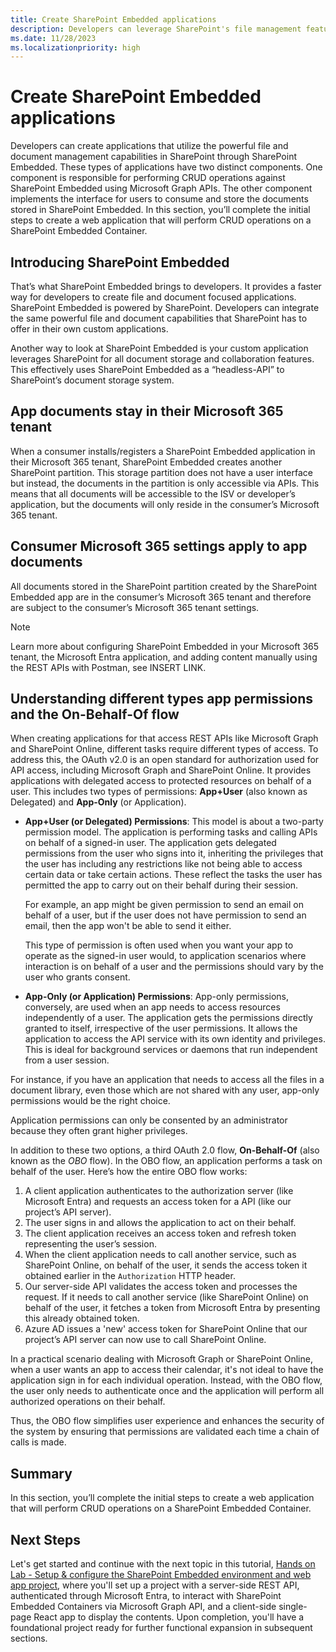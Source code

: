 ```yaml
---
title: Create SharePoint Embedded applications
description: Developers can leverage SharePoint's file management features in their applications with SharePoint Embedded, which involves building one component for CRUD operations via Microsoft Graph APIs and another for the user interface. This section walks through the initial creation of a web application capable of conducting CRUD operations on a SharePoint Embedded Container.
ms.date: 11/28/2023
ms.localizationpriority: high
---
```

# Create SharePoint Embedded applications

Developers can create applications that utilize the powerful file and document management capabilities in SharePoint through SharePoint Embedded. These types of applications have two distinct components. One component is responsible for performing CRUD operations against SharePoint Embedded using Microsoft Graph APIs. The other component implements the interface for users to consume and store the documents stored in SharePoint Embedded. In this section, you’ll complete the initial steps to create a web application that will perform CRUD operations on a SharePoint Embedded Container.

## Introducing SharePoint Embedded

That’s what SharePoint Embedded brings to developers. It provides a faster way for developers to create file and document focused applications. SharePoint Embedded is powered by SharePoint. Developers can integrate the same powerful file and document capabilities that SharePoint has to offer in their own custom applications.

Another way to look at SharePoint Embedded is your custom application leverages SharePoint for all document storage and collaboration features. This effectively uses SharePoint Embedded as a “headless-API” to SharePoint’s document storage system.

## App documents stay in their Microsoft 365 tenant

When a consumer installs/registers a SharePoint Embedded application in their Microsoft 365 tenant, SharePoint Embedded creates another SharePoint partition. This storage partition does not have a user interface but instead, the documents in the partition is only accessible via APIs. This means that all documents will be accessible to the ISV or developer’s application, but the documents will only reside in the consumer’s Microsoft 365 tenant.

## Consumer Microsoft 365 settings apply to app documents

All documents stored in the SharePoint partition created by the SharePoint Embedded app are in the consumer’s Microsoft 365 tenant and therefore are subject to the consumer’s Microsoft 365 tenant settings.

> [!NOTE]
> Learn more about configuring SharePoint Embedded in your Microsoft 365 tenant, the Microsoft Entra application, and adding content manually using the REST APIs with Postman, see INSERT LINK.

## Understanding different types app permissions and the On-Behalf-Of flow

When creating applications for that access REST APIs like Microsoft Graph and SharePoint Online, different tasks require different types of access. To address this, the OAuth v2.0 is an open standard for authorization used for API access, including Microsoft Graph and SharePoint Online. It provides applications with delegated access to protected resources on behalf of a user. This includes two types of permissions: **App+User** (also known as Delegated) and **App-Only** (or Application).

- **App+User (or Delegated) Permissions**: This model is about a two-party permission model. The application is performing tasks and calling APIs on behalf of a signed-in user. The application gets delegated permissions from the user who signs into it, inheriting the privileges that the user has including any restrictions like not being able to access certain data or take certain actions. These reflect the tasks the user has permitted the app to carry out on their behalf during their session.

    For example, an app might be given permission to send an email on behalf of a user, but if the user does not have permission to send an email, then the app won't be able to send it either.

    This type of permission is often used when you want your app to operate as the signed-in user would, to application scenarios where interaction is on behalf of a user and the permissions should vary by the user who grants consent.

- **App-Only (or Application) Permissions**: App-only permissions, conversely, are used when an app needs to access resources independently of a user. The application gets the permissions directly granted to itself, irrespective of the user permissions. It allows the application to access the API service with its own identity and privileges. This is ideal for background services or daemons that run independent from a user session.

For instance, if you have an application that needs to access all the files in a document library, even those which are not shared with any user, app-only permissions would be the right choice.

Application permissions can only be consented by an administrator because they often grant higher privileges.

In addition to these two options, a third OAuth 2.0 flow, **On-Behalf-Of** (also known as the *OBO* flow). In the OBO flow, an application performs a task on behalf of the user. Here’s how the entire OBO flow works:

1. A client application authenticates to the authorization server (like Microsoft Entra) and requests an access token for a API (like our project’s API server).
1. The user signs in and allows the application to act on their behalf.
1. The client application receives an access token and refresh token representing the user’s session.
1. When the client application needs to call another service, such as SharePoint Online, on behalf of the user, it sends the access token it obtained earlier in the `Authorization` HTTP header.
1. Our server-side API validates the access token and processes the request. If it needs to call another service (like SharePoint Online) on behalf of the user, it fetches a token from Microsoft Entra by presenting this already obtained token.
1. Azure AD issues a 'new' access token for SharePoint Online that our project’s API server can now use to call SharePoint Online.

In a practical scenario dealing with Microsoft Graph or SharePoint Online, when a user wants an app to access their calendar, it's not ideal to have the application sign in for each individual operation. Instead, with the OBO flow, the user only needs to authenticate once and the application will perform all authorized operations on their behalf.

Thus, the OBO flow simplifies user experience and enhances the security of the system by ensuring that permissions are validated each time a chain of calls is made.

## Summary

In this section, you’ll complete the initial steps to create a web application that will perform CRUD operations on a SharePoint Embedded Container.

## Next Steps

Let's get started and continue with the next topic in this tutorial, [Hands on Lab - Setup & configure the SharePoint Embedded environment and web app project](m02-03-hol.md), where you'll set up a project with a server-side REST API, authenticated through Microsoft Entra, to interact with SharePoint Embedded Containers via Microsoft Graph API, and a client-side single-page React app to display the contents. Upon completion, you'll have a foundational project ready for further functional expansion in subsequent sections.
